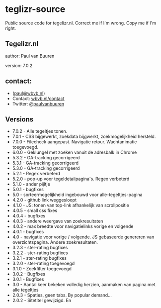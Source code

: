 # teglizr-source
Public source code for tegelizr.nl. 
Correct me if I'm wrong. Copy me if I'm right.

## Tegelizr.nl
author:    Paul van Buuren

version:  7.0.2 

## contact:                    
* ([paul@wbvb.nl](paul@wbvb.nl))
* Contact: [wbvb.nl/contact](https://wbvb.nl/contact/)
* Twitter: [@paulvanbuuren](https://twitter.com/paulvanbuuren/)

## Versions
* 7.0.2 - Alle tegeltjes tonen.
* 7.0.1 - CSS bijgewerkt, zoekdata bijgwerkt, zoekmogelijkheid hersteld.
* 7.0.0 - Filecheck aangepast. Navigatie retour. Wachtanimatie toegevoegd.
* 6.0.0 - Geklungel met zoeken vanuit de adresbalk in Chrome
* 5.3.2 - GA-tracking gecorrigeerd
* 5.3.1 - GA-tracking gecorrigeerd
* 5.3.0 - GA-tracking gecorrigeerd
* 5.2.1 - Regex verbeterd
* 5.2.0 - pop-up voor tegeldetailpagina's. Regex verbeterd
* 5.1.0 - ander pijltje
* 5.0.1 - bugfixes
* 5.0 - sorteermogelijkheid ingebouwd voor alle-tegeltjes-pagina
* 4.2.0 - github link weggesloopt
* 4.1.0 - JS: tonen van top-link afhankelijk van scrollpositie
* 4.0.5 - small css fixes
* 4.0.4 - bugfixes
* 4.0.3 - andere weergave van zoekresultaten
* 4.0.2 - max breedte voor navigatielinks vorige en volgende
* 4.0.1 - bugfixes
* 4.0 - navigatie voor vorige / volgende. JS gebaseerde genereren van overzichtspagina. Andere zoekresultaten.
* 3.2.3 - ster-rating bugfixes 
* 3.2.2 - ster-rating bugfixes 
* 3.2.1 - ster-rating bugfixes 
* 3.2.0 - ster-rating toegevoegd 
* 3.1.0 - Zoekfilter toegevoegd
* 3.0.2 - Bugfixes
* 3.0.1 - Bugfixes
* 3.0 - Aantal keer bekeken volledig herzien, aanmaken van pagina met alle tegeltjes
* 2.0.3 - Spaties, geen tabs. By popular demand...
* 2.0.2 - Sitetitel gewijzigd. En <title> voor een tegel
* 2.0.1 - footer weer witte achtergrond gegeven
* 2.0 - complete herziening van de uitlijning in generate.php, bugfixes
* 1.11 - verwijzing naar Github toegevoegd in footer
* 1.10 - kleine stijlaanpassing voor soc-med-knoppen en cijfers toegevoegd aan eerste karakters in input
* 1.9 - @-teken toegevoegd aan toegestane tekens
* 1.8 - CSS correctie op footer links
* 1.7 - view counter toegevoegd
* 1.6 - = teken toegevoegd aan toegestane tekens
* 1.5 - redactiepagina toegevoegd; blokken in footer responsive
* 1.4 - blokken in footer naast elkaar
* 1.3 - mogelijk tonen van alle tegeltjes toegevoegd
* 1.2 - URL gecorrigeerd voor deelknoppen op default pagina
* 1.1 - File clean up
* 1.0 - First checkin

## Must do:
* in txt alleen relatieve URL voor thumb opslaan. Niet de volledige filename met serverfolder. 
* pagina voor alle tegeltjes bijwerken

## To do:
* Mogelijkheid een tegeltje te verwijderen als mislukt. Deze keuze direct na genereren
* Zoeken vanuit de adresbalk foutloos. Niet laten doorschieten naar genereren van een tegeltje
* paging voor thumbnailoverzicht
* paging voor ALLE tegeltjes-pagina?
* Zou het niet handiger zijn om een folder /tegeltjes/ te hebben?
* Vertaal de strings voor wordsofwisdomtile.com / tegelizr.nl
* mogelijkheid om breaks te gebruiken
* automatische compressie van de PNGs op de server

